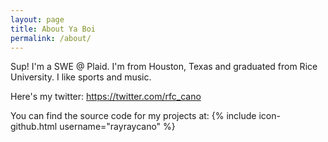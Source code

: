 ```yaml
---
layout: page
title: About Ya Boi
permalink: /about/
---
```


Sup! I'm a SWE @ Plaid. I'm from Houston, Texas and graduated from Rice University. I like sports and music. 

Here's my twitter: https://twitter.com/rfc_cano

You can find the source code for my projects at: 
{% include icon-github.html username="rayraycano" %} 




